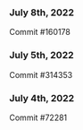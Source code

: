 ### July 8th, 2022

Commit #160178

### July 5th, 2022

Commit #314353


### July 4th, 2022

Commit #72281
